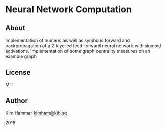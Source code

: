 # Neural Network Computation

## About 
Implementation of numeric as well as symbolic forward and backpropagation of a 2-layered feed-forward neural network with sigmoid activations.
Implementation of some graph centrality measures on an example graph

## License

MIT

## Author 

Kim Hammar <kimham@kth.se>

2018